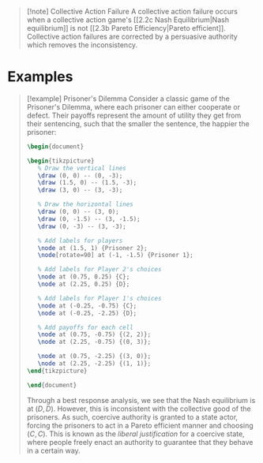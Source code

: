 >[!note] Collective Action Failure
>A collective action failure occurs when a collective action game's [[2.2c Nash Equilibrium|Nash equilibrium]] is not [[2.3b Pareto Efficiency|Pareto efficient]]. Collective action failures are corrected by a persuasive authority which removes the inconsistency.

# Examples
>[!example] Prisoner's Dilemma
>Consider a classic game of the Prisoner's Dilemma, where each prisoner can either cooperate or defect. Their payoffs represent the amount of utility they get from their sentencing, such that the smaller the sentence, the happier the prisoner:
>```tikz
>\begin{document}
>
>\begin{tikzpicture}
>    % Draw the vertical lines
>    \draw (0, 0) -- (0, -3);
>    \draw (1.5, 0) -- (1.5, -3);
>    \draw (3, 0) -- (3, -3);
>
>    % Draw the horizontal lines
>    \draw (0, 0) -- (3, 0);
>    \draw (0, -1.5) -- (3, -1.5);
>    \draw (0, -3) -- (3, -3);
>
>    % Add labels for players
>    \node at (1.5, 1) {Prisoner 2};
>    \node[rotate=90] at (-1, -1.5) {Prisoner 1};
>
>    % Add labels for Player 2's choices
>    \node at (0.75, 0.25) {C};
>    \node at (2.25, 0.25) {D};
>
>    % Add labels for Player 1's choices
>    \node at (-0.25, -0.75) {C};
>    \node at (-0.25, -2.25) {D};
>
>    % Add payoffs for each cell
>    \node at (0.75, -0.75) {(2, 2)};
>    \node at (2.25, -0.75) {(0, 3)};
>
>    \node at (0.75, -2.25) {(3, 0)};
>    \node at (2.25, -2.25) {(1, 1)};
>\end{tikzpicture}
>
>\end{document}
>```
>Through a best response analysis, we see that the Nash equilibrium is at $(D, D)$. However, this is inconsistent with the collective good of the prisoners. As such, coercive authority is granted to a state actor, forcing the prisoners to act in a Pareto efficient manner and choosing $(C, C)$. This is known as the *liberal justification* for a coercive state, where people freely enact an authority to guarantee that they behave in a certain way.

